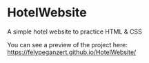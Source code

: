 # HotelWebsite
A simple hotel website to practice HTML &amp; CSS

You can see a preview of the project here: https://felypeganzert.github.io/HotelWebsite/
